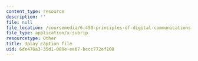 ```yaml
---
content_type: resource
description: ''
file: null
file_location: /coursemedia/6-450-principles-of-digital-communications-i-fall-2006/6de470a335d1089eee67bccc772ef108_zB9aY8tzd74.srt
file_type: application/x-subrip
resourcetype: Other
title: 3play caption file
uid: 6de470a3-35d1-089e-ee67-bccc772ef108
---
```

